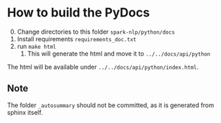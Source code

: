 # How to build the PyDocs

0. Change directories to this folder `spark-nlp/python/docs`
1. Install requirements `requirements_doc.txt`
2. run `make html`
   1. This will generate the html and move it to `../../docs/api/python`

The html will be available under `../../docs/api/python/index.html`.

## Note

The folder `_autosummary` should not be committed, as it is generated from sphinx itself.
